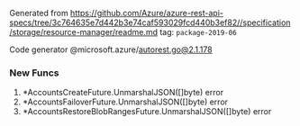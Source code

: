 Generated from https://github.com/Azure/azure-rest-api-specs/tree/3c764635e7d442b3e74caf593029fcd440b3ef82//specification/storage/resource-manager/readme.md tag: `package-2019-06`

Code generator @microsoft.azure/autorest.go@2.1.178


### New Funcs

1. *AccountsCreateFuture.UnmarshalJSON([]byte) error
1. *AccountsFailoverFuture.UnmarshalJSON([]byte) error
1. *AccountsRestoreBlobRangesFuture.UnmarshalJSON([]byte) error
